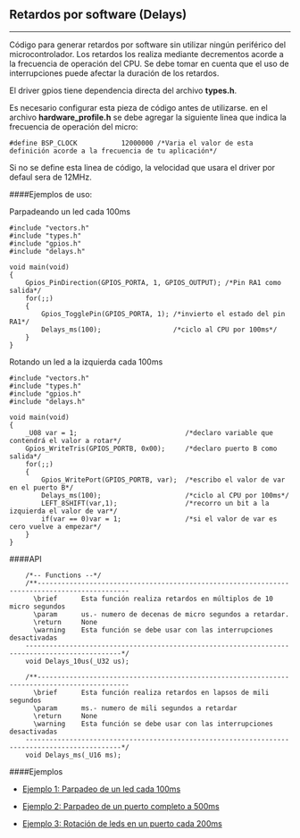 Retardos por software (Delays)
------------------------------
-----------
Código para generar retardos por software sin utilizar ningún periférico del microcontrolador. Los retardos los realiza mediante decrementos acorde a la frecuencia de operación del CPU. Se debe tomar en cuenta que el uso de interrupciones puede afectar la duración de los retardos.

El driver gpios tiene dependencia directa del archivo **types.h**.

Es necesario configurar esta pieza de código antes de utilizarse. en el archivo **hardware_profile.h** se debe agregar la siguiente linea que indica la frecuencia de operación del micro:

```
#define BSP_CLOCK			12000000 /*Varia el valor de esta definición acorde a la frecuencia de tu aplicación*/
```

Si no se define esta linea de código, la velocidad que usara el driver por defaul sera de 12MHz.

####Ejemplos de uso:

Parpadeando un led cada 100ms

```
#include "vectors.h"
#include "types.h"
#include "gpios.h"
#include "delays.h"

void main(void)
{
	Gpios_PinDirection(GPIOS_PORTA, 1, GPIOS_OUTPUT); /*Pin RA1 como salida*/
	for(;;)
	{
    	Gpios_TogglePin(GPIOS_PORTA, 1); /*invierto el estado del pin RA1*/
    	Delays_ms(100);                  /*ciclo al CPU por 100ms*/
	}
}
```

Rotando un led a la izquierda cada 100ms
```
#include "vectors.h"
#include "types.h"
#include "gpios.h"
#include "delays.h"

void main(void)
{
	_U08 var = 1;                           /*declaro variable que contendrá el valor a rotar*/
	Gpios_WriteTris(GPIOS_PORTB, 0x00);     /*declaro puerto B como salida*/
	for(;;)
	{
    	Gpios_WritePort(GPIOS_PORTB, var);  /*escribo el valor de var en el puerto B*/
    	Delays_ms(100);                     /*ciclo al CPU por 100ms*/
    	LEFT_8SHIFT(var,1);                 /*recorro un bit a la izquierda el valor de var*/
    	if(var == 0)var = 1; 				/*si el valor de var es cero vuelve a empezar*/
	}
}
``` 

####API
```
	/*-- Functions --*/
    /**---------------------------------------------------------------------------------------------    
      \brief      Esta función realiza retardos en múltiplos de 10 micro segundos
      \param      us.- numero de decenas de micro segundos a retardar.
      \return     None
      \warning    Esta función se debe usar con las interrupciones desactivadas
    ----------------------------------------------------------------------------------------------*/
    void Delays_10us(_U32 us);

    /**---------------------------------------------------------------------------------------------
      \brief      Esta función realiza retardos en lapsos de mili segundos
      \param      ms.- numero de mili segundos a retardar
      \return     None
      \warning    Esta función se debe usar con las interrupciones desactivadas
    ----------------------------------------------------------------------------------------------*/
    void Delays_ms(_U16 ms);
```

####Ejemplos

- [Ejemplo 1: Parpadeo de un led cada 100ms][1]
- [Ejemplo 2: Parpadeo de un  puerto completo a 500ms][2]
- [Ejemplo 3: Rotación de leds en un puerto cada 200ms][3]


  [1]: https://github.com/Hotboards/Examples/blob/master/Microchip/delays1.X/main.c
  [2]: https://github.com/Hotboards/Examples/blob/master/Microchip/delays2.X/main.c
  [3]: https://github.com/Hotboards/Examples/blob/master/Microchip/delays3.X/main.c

 
